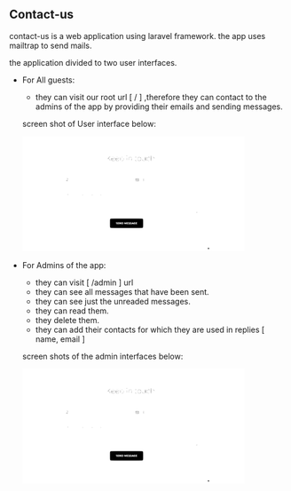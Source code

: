 ## Contact-us

contact-us is a web application using laravel framework.
the app uses mailtrap to send mails.

the application divided to two user interfaces.


- For All guests:
    - they can visit our root url [ / ] ,therefore they can contact to the admins of the app by providing their emails and sending messages.
    
    screen shot of User interface below:
    
    <img src="./public/images/contact-us.svg" width="400">
    
- For Admins of the app:
    - they can visit [ /admin ] url
    - they can see all messages that have been sent.
    - they can see just the unreaded messages.
    - they can read them.
    - they delete them.
    - they can add their contacts for which they are used in replies [ name, email ]
    
    screen shots of the admin interfaces below:
    
    <img src="./public/images/contact-us.svg" width="400">
